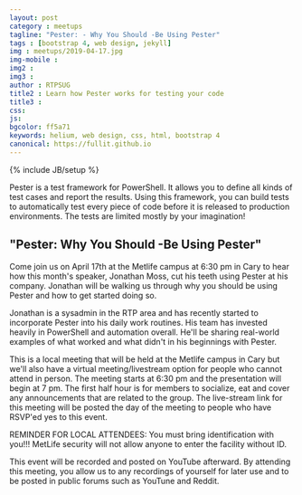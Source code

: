 ```yaml
---
layout: post
category : meetups
tagline: "Pester: - Why You Should -Be Using Pester"
tags : [bootstrap 4, web design, jekyll]
img : meetups/2019-04-17.jpg
img-mobile : 
img2 : 
img3 : 
author : RTPSUG
title2 : Learn how Pester works for testing your code
title3 : 
css: 
js: 
bgcolor: ff5a71
keywords: helium, web design, css, html, bootstrap 4
canonical: https://fullit.github.io
---
```

{% include JB/setup %}

Pester is a test framework for PowerShell. It allows you to define all kinds of test cases and report the results. Using this framework, you can build tests to automatically test every piece of code before it is released to production environments. The tests are limited mostly by your imagination!

<!--more-->

## "Pester: Why You Should -Be Using Pester"

Come join us on April 17th at the Metlife campus at 6:30 pm in Cary to hear how this month's speaker, Jonathan Moss, cut his teeth using Pester at his company. Jonathan will be walking us through why you should be using Pester and how to get started doing so.

Jonathan is a sysadmin in the RTP area and has recently started to incorporate Pester into his daily work routines. His team has invested heavily in PowerShell and automation overall. He'll be sharing real-world examples of what worked and what didn't in his beginnings with Pester.

This is a local meeting that will be held at the Metlife campus in Cary but we'll also have a virtual meeting/livestream option for people who cannot attend in person. The meeting starts at 6:30 pm and the presentation will begin at 7 pm. The first half hour is for members to socialize, eat and cover any announcements that are related to the group. The live-stream link for this meeting will be posted the day of the meeting to people who have RSVP'ed yes to this event.

REMINDER FOR LOCAL ATTENDEES: You must bring identification with you!!! MetLife security will not allow anyone to enter the facility without ID.

This event will be recorded and posted on YouTube afterward. By attending this meeting, you allow us to any recordings of yourself for later use and to be posted in public forums such as YouTune and Reddit.
